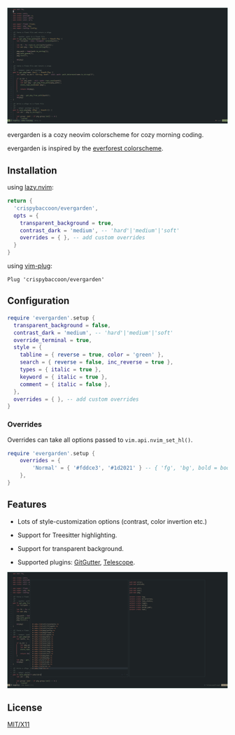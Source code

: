 ![preview](images/preview-rust__data.png)

evergarden is a cozy neovim colorscheme for cozy morning coding.

evergarden is inspired by the [everforest colorscheme](https://github.com/sainnhe/everforest).

## Installation

using [lazy.nvim](https://github.com/folke/lazy.nvim):

```lua
return {
  'crispybaccoon/evergarden',
  opts = {
    transparent_background = true,
    contrast_dark = 'medium', -- 'hard'|'medium'|'soft'
    overrides = { }, -- add custom overrides
  }
}
```

using [vim-plug](https://github.com/junegunn/vim-plug):

```Vim
Plug 'crispybaccoon/evergarden'
```

## Configuration

```lua
require 'evergarden'.setup {
  transparent_background = false,
  contrast_dark = 'medium', -- 'hard'|'medium'|'soft'
  override_terminal = true,
  style = {
    tabline = { reverse = true, color = 'green' },
    search = { reverse = false, inc_reverse = true },
    types = { italic = true },
    keyword = { italic = true },
    comment = { italic = false },
  },
  overrides = { }, -- add custom overrides
}
```

### Overrides

Overrides can take all options passed to `vim.api.nvim_set_hl()`.

```lua
require 'evergarden'.setup {
    overrides = {
        'Normal' = { '#fddce3', '#1d2021' } -- { 'fg', 'bg', bold = bool, italic = bool, ... }
    },
}
```

## Features

- Lots of style-customization options (contrast, color invertion etc.)
- Support for Treesitter highlighting.
- Support for transparent background.
- Supported plugins: [GitGutter][], [Telescope][].

  [gitgutter]: https://github.com/airblade/vim-gitgutter
  [telescope]: https://github.com/nvim-telescope/telescope

![telescope preview](images/preview-telescope__files.png)

## License

[MIT/X11](https://en.wikipedia.org/wiki/MIT_License)
